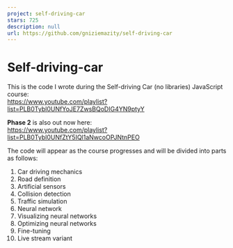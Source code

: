 ```yaml
---
project: self-driving-car
stars: 725
description: null
url: https://github.com/gniziemazity/self-driving-car
---
```


Self-driving-car
================

This is the code I wrote during the Self-driving Car (no libraries) JavaScript course:  
https://www.youtube.com/playlist?list=PLB0Tybl0UNfYoJE7ZwsBQoDIG4YN9ptyY

**Phase 2** is also out now here:  
https://www.youtube.com/playlist?list=PLB0Tybl0UNfZtY5IQl1aNwcoOPJNtnPEO

The code will appear as the course progresses and will be divided into parts as follows:

1.  Car driving mechanics
2.  Road definition
3.  Artificial sensors
4.  Collision detection
5.  Traffic simulation
6.  Neural network
7.  Visualizing neural networks
8.  Optimizing neural networks
9.  Fine-tuning
10.  Live stream variant
